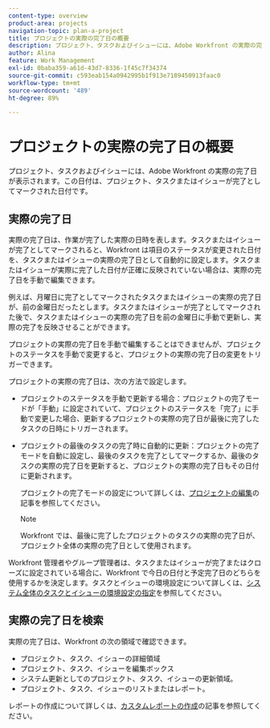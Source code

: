 ```yaml
---
content-type: overview
product-area: projects
navigation-topic: plan-a-project
title: プロジェクトの実際の完了日の概要
description: プロジェクト、タスクおよびイシューには、Adobe Workfront の実際の完了日が表示されます。この日付は、プロジェクト、タスクまたはイシューが完了としてマークされた日付です。
author: Alina
feature: Work Management
exl-id: 0baba359-a61d-43d7-8336-1f45c7f34374
source-git-commit: c593eab154a0942995b1f913e7189450913faac0
workflow-type: tm+mt
source-wordcount: '489'
ht-degree: 89%

---
```


# プロジェクトの実際の完了日の概要

プロジェクト、タスクおよびイシューには、Adobe Workfront の実際の完了日が表示されます。この日付は、プロジェクト、タスクまたはイシューが完了としてマークされた日付です。

## 実際の完了日

実際の完了日は、作業が完了した実際の日時を表します。タスクまたはイシューが完了としてマークされると、Workfront は項目のステータスが変更された日付を、タスクまたはイシューの実際の完了日として自動的に設定します。タスクまたはイシューが実際に完了した日付が正確に反映されていない場合は、実際の完了日を手動で編集できます。

例えば、月曜日に完了としてマークされたタスクまたはイシューの実際の完了日が、前の金曜日だったとします。タスクまたはイシューが完了としてマークされた後で、タスクまたはイシューの実際の完了日を前の金曜日に手動で更新し、実際の完了を反映させることができます。

プロジェクトの実際の完了日を手動で編集することはできませんが、プロジェクトのステータスを手動で変更すると、プロジェクトの実際の完了日の変更をトリガーできます。

プロジェクトの実際の完了日は、次の方法で設定します。

* プロジェクトのステータスを手動で更新する場合：プロジェクトの完了モードが「手動」に設定されていて、プロジェクトのステータスを「完了」に手動で変更した場合、更新するプロジェクトの実際の完了日が最後に完了したタスクの日時にトリガーされます。
* プロジェクトの最後のタスクの完了時に自動的に更新：プロジェクトの完了モードを自動に設定し、最後のタスクを完了としてマークするか、最後のタスクの実際の完了日を更新すると、プロジェクトの実際の完了日もその日付に更新されます。

  プロジェクトの完了モードの設定について詳しくは、[プロジェクトの編集](../../../manage-work/projects/manage-projects/edit-projects.md)の記事を参照してください。

  >[!NOTE]
  >
  >Workfront では、最後に完了したプロジェクトのタスクの実際の完了日が、プロジェクト全体の実際の完了日として使用されます。

Workfront 管理者やグループ管理者は、タスクまたはイシューが完了またはクローズに設定されている場合に、Workfront で今日の日付と予定完了日のどちらを使用するかを決定します。タスクとイシューの環境設定について詳しくは、[システム全体のタスクとイシューの環境設定の指定](../../../administration-and-setup/set-up-workfront/configure-system-defaults/set-task-issue-preferences.md)を参照してください。

<!--this statement is confusing, not sure what it is referring to, so I am drafting this for now: The value for the Actual Completion Date is always what is considered the current date and time.-->



## 実際の完了日を検索

実際の完了日は、Workfront の次の領域で確認できます。

* プロジェクト、タスク、イシューの詳細領域
* プロジェクト、タスク、イシューを編集ボックス
* システム更新としてのプロジェクト、タスク、イシューの更新領域。
* プロジェクト、タスク、イシューのリストまたはレポート。

レポートの作成について詳しくは、[カスタムレポートの作成](../../../reports-and-dashboards/reports/creating-and-managing-reports/create-custom-report.md)の記事を参照してください。
